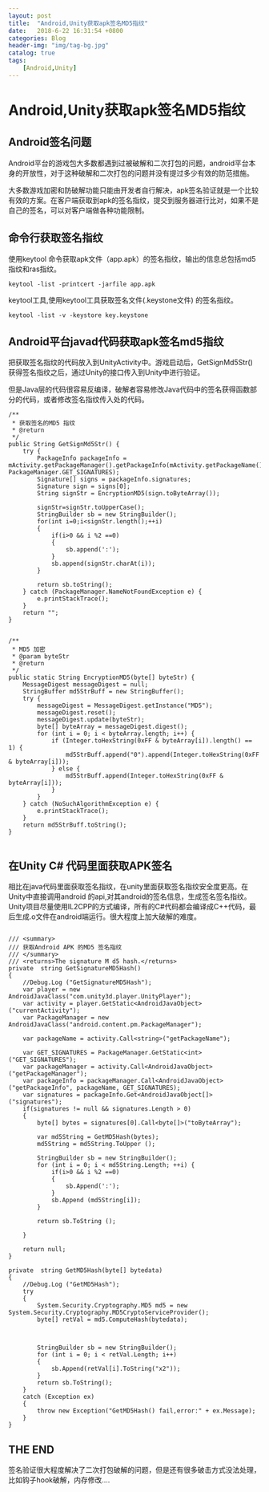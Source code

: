 ```yaml
---
layout: post
title:  "Android,Unity获取apk签名MD5指纹"
date:   2018-6-22 16:31:54 +0800
categories: Blog
header-img: "img/tag-bg.jpg"
catalog: true
tags:
    [Android,Unity]
---
```


# Android,Unity获取apk签名MD5指纹

## Android签名问题

Android平台的游戏包大多数都遇到过被破解和二次打包的问题，android平台本身的开放性，对于这种破解和二次打包的问题并没有提过多少有效的防范措施。

大多数游戏加密和防破解功能只能由开发者自行解决，apk签名验证就是一个比较有效的方案。在客户端获取到apk的签名指纹，提交到服务器进行比对，如果不是自己的签名，可以对客户端做各种功能限制。

## 命令行获取签名指纹

使用keytool 命令获取apk文件（app.apk）的签名指纹，输出的信息总包括md5指纹和ras指纹。

```
keytool -list -printcert -jarfile app.apk
```

keytool工具,使用keytool工具获取签名文件(.keystone文件) 的签名指纹。

```
keytool -list -v -keystore key.keystone
```
 
## Android平台javad代码获取apk签名md5指纹

把获取签名指纹的代码放入到UnityActivity中。游戏启动后，GetSignMd5Str() 获得签名指纹之后，通过Unity的接口传入到Unity中进行验证。

但是Java层的代码很容易反编译，破解者容易修改Java代码中的签名获得函数部分的代码，或者修改签名指纹传入处的代码。

```
/**
 * 获取签名的MD5 指纹
 * @return
 */
public String GetSignMd5Str() {
    try {
        PackageInfo packageInfo = mActivity.getPackageManager().getPackageInfo(mActivity.getPackageName(), PackageManager.GET_SIGNATURES);
        Signature[] signs = packageInfo.signatures;
        Signature sign = signs[0];
        String signStr = EncryptionMD5(sign.toByteArray());

        signStr=signStr.toUpperCase();
        StringBuilder sb = new StringBuilder();
        for(int i=0;i<signStr.length();++i)
        {
            if(i>0 && i %2 ==0)
            {
                sb.append(':');
            }
            sb.append(signStr.charAt(i));
        }

        return sb.toString();
    } catch (PackageManager.NameNotFoundException e) {
        e.printStackTrace();
    }
    return "";
}


/**
 * MD5 加密
 * @param byteStr
 * @return
 */
public static String EncryptionMD5(byte[] byteStr) {
    MessageDigest messageDigest = null;
    StringBuffer md5StrBuff = new StringBuffer();
    try {
        messageDigest = MessageDigest.getInstance("MD5");
        messageDigest.reset();
        messageDigest.update(byteStr);
        byte[] byteArray = messageDigest.digest();
        for (int i = 0; i < byteArray.length; i++) {
            if (Integer.toHexString(0xFF & byteArray[i]).length() == 1) {
                md5StrBuff.append("0").append(Integer.toHexString(0xFF & byteArray[i]));
            } else {
                md5StrBuff.append(Integer.toHexString(0xFF & byteArray[i]));
            }
        }
    } catch (NoSuchAlgorithmException e) {
        e.printStackTrace();
    }
    return md5StrBuff.toString();
}
    
```

## 在Unity C# 代码里面获取APK签名

相比在java代码里面获取签名指纹，在unity里面获取签名指纹安全度更高。在Unity中直接调用android 的api,对其android的签名信息，生成签名签名指纹。Unity项目尽量使用IL2CPP的方式编译，所有的C#代码都会编译成C++代码，最后生成.o文件在android端运行。很大程度上加大破解的难度。


```

/// <summary>
/// 获取Android APK 的MD5 签名指纹
/// </summary>
/// <returns>The signature M d5 hash.</returns>
private  string GetSignatureMD5Hash()
{
	//Debug.Log ("GetSignatureMD5Hash");
	var player = new AndroidJavaClass("com.unity3d.player.UnityPlayer");
	var activity = player.GetStatic<AndroidJavaObject>("currentActivity");
	var PackageManager = new AndroidJavaClass("android.content.pm.PackageManager");

	var packageName = activity.Call<string>("getPackageName");

	var GET_SIGNATURES = PackageManager.GetStatic<int>("GET_SIGNATURES");
	var packageManager = activity.Call<AndroidJavaObject>("getPackageManager");
	var packageInfo = packageManager.Call<AndroidJavaObject>("getPackageInfo", packageName, GET_SIGNATURES);
	var signatures = packageInfo.Get<AndroidJavaObject[]>("signatures");
	if(signatures != null && signatures.Length > 0)
	{
		byte[] bytes = signatures[0].Call<byte[]>("toByteArray");

		var md5String = GetMD5Hash(bytes);
		md5String = md5String.ToUpper ();

		StringBuilder sb = new StringBuilder();
		for (int i = 0; i < md5String.Length; ++i) {
			if(i>0 && i %2 ==0)
			{
				sb.Append(':');
			}
			sb.Append (md5String[i]);
		}

		return sb.ToString ();

	}

	return null;
}

private  string GetMD5Hash(byte[] bytedata)
{
	//Debug.Log ("GetMD5Hash");
	try
	{ 
		System.Security.Cryptography.MD5 md5 = new System.Security.Cryptography.MD5CryptoServiceProvider();
		byte[] retVal = md5.ComputeHash(bytedata);



		StringBuilder sb = new StringBuilder();
		for (int i = 0; i < retVal.Length; i++)
		{
			sb.Append(retVal[i].ToString("x2"));
		}
		return sb.ToString();
	}
	catch (Exception ex)
	{
		throw new Exception("GetMD5Hash() fail,error:" + ex.Message);
	}
}

```

## THE END

签名验证很大程度解决了二次打包破解的问题，但是还有很多破击方式没法处理，比如钩子hook破解，内存修改....